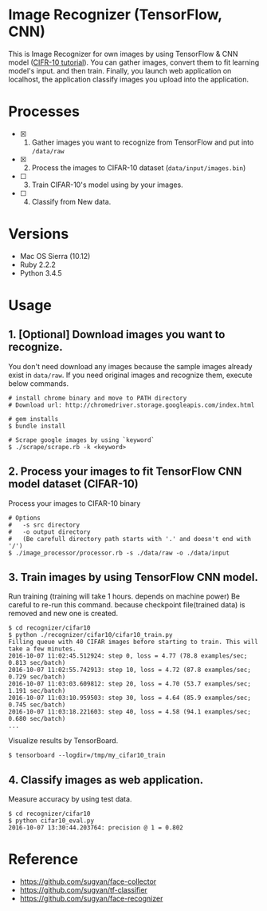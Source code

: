 # Image Recognizer (TensorFlow, CNN)

This is Image Recognizer for own images by using TensorFlow & CNN model ([CIFR-10 tutorial](https://www.tensorflow.org/versions/r0.10/tutorials/deep_cnn/index.html#convolutional-neural-networks)).
You can gather images, convert them to fit learning model's input. and then train. Finally, you launch web application on localhost, the application classify images you upload into the application.

# Processes

* [x] 1. Gather images you want to recognize from TensorFlow and put into `/data/raw`
* [x] 2. Process the images to CIFAR-10 dataset (`data/input/images.bin`)
* [ ] 3. Train CIFAR-10's model using by your images.
* [ ] 4. Classify from New data.

# Versions

* Mac OS Sierra (10.12)
* Ruby 2.2.2
* Python 3.4.5

# Usage

## 1. [Optional] Download images you want to recognize.

You don't need download any images because the sample images already exist in `data/raw`. If you need original images and recognize them, execute below commands.

```
# install chrome binary and move to PATH directory
# Download url: http://chromedriver.storage.googleapis.com/index.html

# gem installs
$ bundle install

# Scrape google images by using `keyword`
$ ./scrape/scrape.rb -k <keyword>
```

## 2. Process your images to fit TensorFlow CNN model dataset (CIFAR-10)

Process your images to CIFAR-10 binary

```
# Options
#   -s src directory
#   -o output directory
#   (Be carefull directory path starts with '.' and doesn't end with '/')
$ ./image_processor/processor.rb -s ./data/raw -o ./data/input
```

## 3. Train images by using TensorFlow CNN model.

Run training (training will take 1 hours. depends on machine power)
Be careful to re-run this command. because checkpoint file(trained data) is removed and new one is created.

```
$ cd recognizer/cifar10
$ python ./recognizer/cifar10/cifar10_train.py
Filling queue with 40 CIFAR images before starting to train. This will take a few minutes.
2016-10-07 11:02:45.512924: step 0, loss = 4.77 (78.8 examples/sec; 0.813 sec/batch)
2016-10-07 11:02:55.742913: step 10, loss = 4.72 (87.8 examples/sec; 0.729 sec/batch)
2016-10-07 11:03:03.609812: step 20, loss = 4.70 (53.7 examples/sec; 1.191 sec/batch)
2016-10-07 11:03:10.959503: step 30, loss = 4.64 (85.9 examples/sec; 0.745 sec/batch)
2016-10-07 11:03:18.221603: step 40, loss = 4.58 (94.1 examples/sec; 0.680 sec/batch)
...
```

Visualize results by TensorBoard.

```
$ tensorboard --logdir=/tmp/my_cifar10_train
```

## 4. Classify images as web application.

Measure accuracy by using test data.

```
$ cd recognizer/cifar10
$ python cifar10_eval.py
2016-10-07 13:30:44.203764: precision @ 1 = 0.802
```

# Reference

* https://github.com/sugyan/face-collector
* https://github.com/sugyan/tf-classifier
* https://github.com/sugyan/face-recognizer
